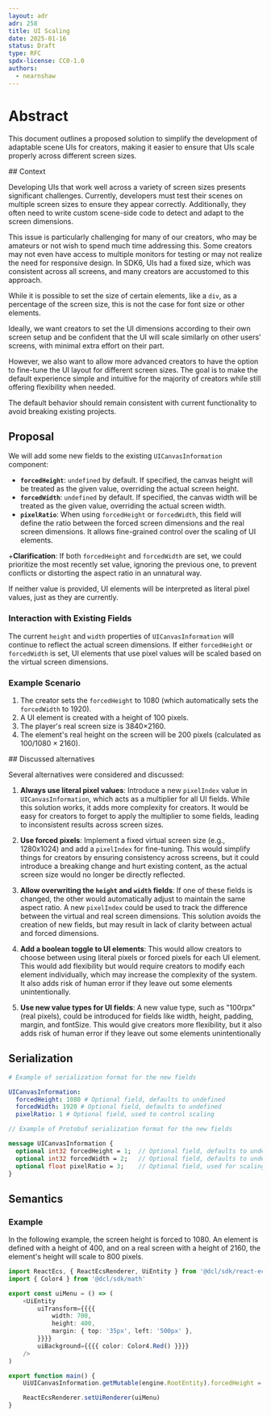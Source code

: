```yaml
---
layout: adr
adr: 258
title: UI Scaling
date: 2025-01-16
status: Draft
type: RFC
spdx-license: CC0-1.0
authors:
  - nearnshaw
---
```


# Abstract

This document outlines a proposed solution to simplify the development of adaptable scene UIs for creators, making it easier to ensure that UIs scale properly across different screen sizes.

## Context

Developing UIs that work well across a variety of screen sizes presents significant challenges. Currently, developers must test their scenes on multiple screen sizes to ensure they appear correctly. Additionally, they often need to write custom scene-side code to detect and adapt to the screen dimensions.

This issue is particularly challenging for many of our creators, who may be amateurs or not wish to spend much time addressing this. Some creators may not even have access to multiple monitors for testing or may not realize the need for responsive design. In SDK6, UIs had a fixed size, which was consistent across all screens, and many creators are accustomed to this approach.

While it is possible to set the size of certain elements, like a `div`, as a percentage of the screen size, this is not the case for font size or other elements.

Ideally, we want creators to set the UI dimensions according to their own screen setup and be confident that the UI will scale similarly on other users' screens, with minimal extra effort on their part.

However, we also want to allow more advanced creators to have the option to fine-tune the UI layout for different screen sizes. The goal is to make the default experience simple and intuitive for the majority of creators while still offering flexibility when needed.

The default behavior should remain consistent with current functionality to avoid breaking existing projects.

## Proposal

We will add some new fields to the existing `UICanvasInformation` component:

- **`forcedHeight`**: `undefined` by default. If specified, the canvas height will be treated as the given value, overriding the actual screen height.
- **`forcedWidth`**: `undefined` by default. If specified, the canvas width will be treated as the given value, overriding the actual screen width.
- **`pixelRatio`**: When using `forcedHeight` or `forcedWidth`, this field will define the ratio between the forced screen dimensions and the real screen dimensions. It allows fine-grained control over the scaling of UI elements.

+**Clarification**: If both `forcedHeight` and `forcedWidth` are set, we could prioritize the most recently set value, ignoring the previous one, to prevent conflicts or distorting the aspect ratio in an unnatural way.

If neither value is provided, UI elements will be interpreted as literal pixel values, just as they are currently.

### Interaction with Existing Fields

The current `height` and `width` properties of `UICanvasInformation` will continue to reflect the actual screen dimensions. If either `forcedHeight` or `forcedWidth` is set, UI elements that use pixel values will be scaled based on the virtual screen dimensions.

### Example Scenario

1. The creator sets the `forcedHeight` to 1080 (which automatically sets the `forcedWidth` to 1920).
2. A UI element is created with a height of 100 pixels.
3. The player's real screen size is 3840×2160.
4. The element's real height on the screen will be 200 pixels (calculated as 100/1080 × 2160).

## Discussed alternatives

Several alternatives were considered and discussed:

1. **Always use literal pixel values**: Introduce a new `pixelIndex` value in `UICanvasInformation`, which acts as a multiplier for all UI fields. While this solution works, it adds more complexity for creators. It would be easy for creators to forget to apply the multiplier to some fields, leading to inconsistent results across screen sizes.

2. **Use forced pixels**: Implement a fixed virtual screen size (e.g., 1280x1024) and add a `pixelIndex` for fine-tuning. This would simplify things for creators by ensuring consistency across screens, but it could introduce a breaking change and hurt existing content, as the actual screen size would no longer be directly reflected.

3. **Allow overwriting the `height` and `width` fields**: If one of these fields is changed, the other would automatically adjust to maintain the same aspect ratio. A new `pixelIndex` could be used to track the difference between the virtual and real screen dimensions. This solution avoids the creation of new fields, but may result in lack of clarity between actual and forced dimensions.

4. **Add a boolean toggle to UI elements**: This would allow creators to choose between using literal pixels or forced pixels for each UI element. This would add flexibility but would require creators to modify each element individually, which may increase the complexity of the system. It also adds risk of human error if they leave out some elements unintentionally.

5. **Use new value types for UI fields**: A new value type, such as "100rpx" (real pixels), could be introduced for fields like width, height, padding, margin, and fontSize. This would give creators more flexibility, but it also adds risk of human error if they leave out some elements unintentionally

## Serialization

```yaml
# Example of serialization format for the new fields

UICanvasInformation:
  forcedHeight: 1080 # Optional field, defaults to undefined
  forcedWidth: 1920 # Optional field, defaults to undefined
  pixelRatio: 1 # Optional field, used to control scaling
```

```protobuf
// Example of Protobuf serialization format for the new fields

message UICanvasInformation {
  optional int32 forcedHeight = 1;  // Optional field, defaults to undefined
  optional int32 forcedWidth = 2;   // Optional field, defaults to undefined
  optional float pixelRatio = 3;    // Optional field, used for scaling
}
```

## Semantics

### Example

In the following example, the screen height is forced to 1080. An element is defined with a height of 400, and on a real screen with a height of 2160, the element's height will scale to 800 pixels.

```ts
import ReactEcs, { ReactEcsRenderer, UiEntity } from '@dcl/sdk/react-ecs'
import { Color4 } from '@dcl/sdk/math'

export const uiMenu = () => (
	<UiEntity
		uiTransform={{{{
			width: 700,
			height: 400,
			margin: { top: '35px', left: '500px' },
		}}}}
		uiBackground={{{{ color: Color4.Red() }}}}
	/>
)

export function main() {
	UiUICanvasInformation.getMutable(engine.RootEntity).forcedHeight = 1080

	ReactEcsRenderer.setUiRenderer(uiMenu)
}
```
